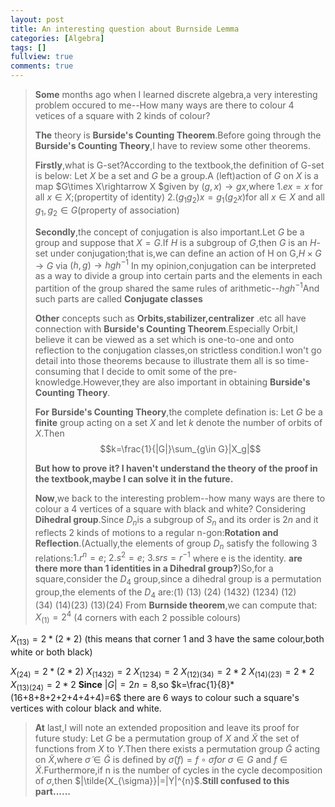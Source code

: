 ```yaml
---
layout: post
title: An interesting question about Burnside Lemma
categories: [Algebra]
tags: []
fullview: true
comments: true
---
```

>**Some** months ago when I learned discrete algebra,a very interesting problem occured to me--How many ways are there to colour 4 vetices of a square with 2 kinds of colour?
>
>**The** theory is **Burside's Counting Theorem**.Before going through the **Burside's Counting Theory**,I have to review some other theorems.
>
>**Firstly**,what is G-set?According to the textbook,the definition of G-set is below:
Let $X$ be a set and $G$ be a group.A (left)action of $G$ on $X$ is a map $G\times X\rightarrow X $given by $(g,x)\rightarrow gx$,where
1.$ex=x$ for all $x\in X$;(propertity of identity)
2.$(g_1g_2)x=g_1(g_2x)$for all $x\in X$ and all $g_1,g_2\in G$(property of association)
>
>**Secondly**,the concept of conjugation is also important.Let $G$ be a group and suppose that $X=G$.If $H$ is a subgroup of $G$,then $G$ is an $H$-set under conjugation;that is,we can define an action of H on G,$H\times G\rightarrow G$ via $(h,g)\rightarrow hgh^{-1}$
In my opinion,conjugation can be interpreted as  a way to divide a group into certain parts and the elements in each partition of the group shared the same rules of arithmetic--$hgh^{-1}$And such parts are called **Conjugate classes**
>
>**Other** concepts such as **Orbits,stabilizer,centralizer** .etc all have connection with **Burside's Counting Theorem**.Especially Orbit,I believe it can be viewed as a set which is one-to-one and onto reflection to the conjugation classes,on strictless condition.I won't go detail into those theorems because to illustrate them all is so time-consuming that I decide to omit some of the pre-knowledge.However,they are also important in obtaining **Burside's Counting Theory**.
>
>**For** **Burside's Counting Theory**,the complete defination is:
Let $G$ be a **finite** group acting on a set $X$ and let $k$ denote the number of orbits of $X$.Then
$$k=\frac{1}{|G|}\sum_{g\in G}|X_g|$$
>
>**But how to prove it? I haven't understand the theory of the proof in the textbook,maybe I can solve it in the future.**
>
>**Now**,we back to the interesting problem--how many ways are there to colour a 4 vertices of a square with black and white?
>Considering **Dihedral group**.Since $D_n$is a subgroup of $S_n$ and its order is $2n$ and it reflects 2 kinds of motions to a regular n-gon:**Rotation and Reflection**.(Actually,the elements of group $D_n$ satisfy the following 3 relations:$1.r^n=e;\ 2.s^2=e;\ 3.srs=r^{-1}$ where e is the identity. **are there more than 1 identities in a Dihedral group?**)So,for a square,consider the $D_4$ group,since a dihedral group is a permutation group,the elements of the $D_4$ are:$(1)\ (13)\ (24)\ (1432)\ (1234)\ (12)(34)\ (14)(23)\ (13)(24)$
>From **Burnside theorem**,we can compute that:
$X_{(1)}=2^4$
(4 corners with each 2 possible colours)
>
$X_{(13)}=2*(2*2)$
(this means that corner 1 and 3 have the same colour,both white or both black)
>
$X_{(24)}=2*(2*2)$
$X_{(1432)}=2$
$X_{(1234)}=2$
$X_{(12)(34)}=2*2$
$X_{(14)(23)}=2*2$
$X_{(13)(24)}=2*2$
**Since** $|G|=2n=8$,so $k=\frac{1}{8}*(16+8+8+2+2+4+4+4)=6$
there are 6 ways to colour such a square's  vertices with colour black and white.
>
>**At** last,I will note an extended proposition and leave its proof for future study:
Let $G$ be a permutation group of $X$ and $\tilde{X}$ the set of functions from $X$ to $Y$.Then there exists a permutation group $\tilde{G}$ acting on $\tilde{X}$,where $\tilde{\sigma}\in \tilde{G}$ is defined by $\tilde{\sigma}(f)=f\circ\sigma for\ \sigma\in G$ and $f \in\tilde{X}$.Furthermore,if n is the number of cycles in the cycle decomposition of $\sigma$,then $|\tilde{X_{\sigma}}|=|Y|^{n}$.**Still confused to this part......**